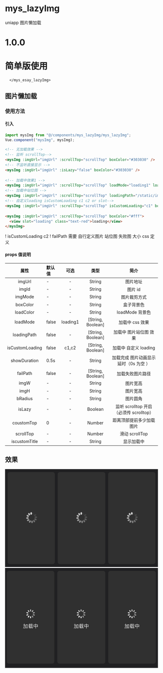 # mys_lazyImg

uniapp 图片懒加载

# 1.0.0

# 简单版使用

<view style="width: 100px;height: 100px;">
      <mys_esay_lazyImg  url="https://img2.baidu.com/it/u=3852691531,3235929066&fm=253&fmt=auto&app=120&f=JPEG?w=900&h=500">

      </mys_esay_lazyImg>
</view>


## 图片懒加载

### 使用方法

#### 引入

```javascript
import mysImg from "@/components/mys_lazyImg/mys_lazyImg";
Vue.component("mysImg", mysImg);
```

```html
<!-- 无加载效果 -->
<!-- 监听 scrollTop-->
<mysImg :imgUrl="imgUrl" :scrollTop="scrollTop" boxColor="#303030" />
<!-- 不监听直接显示 -->
<mysImg :imgUrl="imgUrl" :isLazy="false" boxColor="#303030" />

<!-- 加载中效果1 -->
<mysImg :imgUrl="imgUrl" :scrollTop="scrollTop" loadMode="loading1" loadColor="red" />
<!-- 加载中站位图 -->
<mysImg :imgUrl="imgUrl" :scrollTop="scrollTop" loadingPath="/static/images/xxx.jpg" boxColor="red" />
<!-- 自定义loading isCustomLoading c1 c2 or slot-->
<mysImg :imgUrl="imgUrl" :scrollTop="scrollTop" isCustomLoading="c1" boxColor="red" />

<mysImg :imgUrl="imgUrl" :scrollTop="scrollTop" boxColor="#fff">
  <view slot="loading" class="text-red">loading</view>
</mysImg>
```

! isCustomLoading c2
! failPath
需要 自行定义图片
站位图 失败图 大小 css 定义

#### props 值说明

|      属性       | 默认值 |   可选   |       类型        |                  简介                   |
| :-------------: | :----- | :------: | :---------------: | :-------------------------------------: |
|     imgUrl      | -      |    -     |      String       |                图片地址                 |
|      imgId      | -      |    -     |      String       |                 图片 id                 |
|     imgMode     | -      |    -     |      String       |              图片裁剪方式               |
|    boxColor     | -      |    -     |      String       |               盒子背景色                |
|    loadColor    | -      |    -     |      String       |             loadMode 背景色             |
|    loadMode     | false  | loading1 | [String, Boolean] |             加载中 css 效果             |
|   loadingPath   | false  |    -     | [String, Boolean] |         加载中 图片站位图 效果          |
| isCustomLoading | false  |  c1,c2   | [String, Boolean] |          加载中 自定义 loading          |
|  showDuration   | 0.5s   |    -     |      String       |  加载完成 图片动画显示延时（0s 为空 ）  |
|    failPath     | false  |    -     | [String, Boolean] |            加载失败图片路径             |
|      imgW       | -      |    -     |      String       |                图片宽高                 |
|      imgH       | -      |    -     |      String       |                图片宽高                 |
|     bRadius     | -      |    -     |      String       |                图片圆角                 |
|     isLazy      | -      |    -     |      Boolean      | 监听 scrolltop 开启（必须传 scrolltop） |
|   coustomTop    | 0      |    -     |      Number       |        距离顶部提前多少加载图片         |
|    scrollTop    | -      |    -     |      Number       |             滑动 scrollTop              |
|  iscustomTitle  | -      |    -     |      String       |               显示加载中                |


## 效果
![image](https://github.com/ZeroShiro/mys_lazyImg/blob/master/images/1.png)
![image](https://github.com/ZeroShiro/mys_lazyImg/blob/master/images/2.png)
